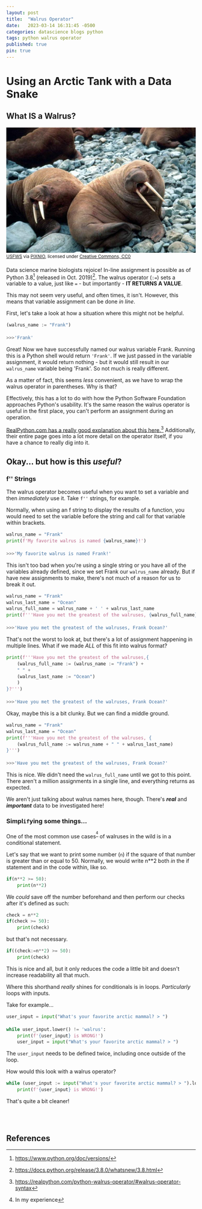 ```yaml
---
layout: post
title:  "Walrus Operator"
date:   2023-03-14 16:31:45 -0500
categories: datascience blogs python
tags: python walrus operator
published: true
pin: true
---
```


# Using an Arctic Tank with a Data Snake
## What IS a Walrus?


![Public domain image of tow walruses sitting on rocks](/assets/2023-03-14/walrus-pixnio.jpg)
<sup>[USFWS](https://www.fws.gov/) via [PIXNIO](https://pixnio.com/fauna-animals/walrus/walrus-pair-on-rocky-beach), licensed under [Creative Commons, CC0](https://pixnio.com/creative-commons-license)</sup>

Data science marine biologists rejoice! In-line assignment is possible as of Python 3.8[^fn1] (released in Oct. 2019)[^fn2]. The walrus operator (`:=`) sets a variable to a value, just like `=` - but importantly - **IT RETURNS A VALUE**.

This may not seem very useful, and often times, it isn't. However, this means that variable assignment can be done _in line_.

First, let's take a look at how a situation where this might not be helpful.

```python
(walrus_name := "Frank")

>>>'Frank'
```
Great! Now we have successfully named our walrus
variable Frank.
Running this is a Python shell would return `'Frank'`.
If we just passed in the variable assignment, it would return
nothing - but it would still result in our `walrus_name`
variable being 'Frank'. So not much is really different.

As a matter of fact, this seems _less_ convenient, as we
have to wrap the walrus operator in parentheses. Why is
that?

Effectively, this has a lot to do with how the Python
Software Foundation approaches Python's usability. It's the
same reason the walrus operator is useful in the first place,
you can't perform an assignment during an operation.

[RealPython.com has a really good explanation about this here.](https://realpython.com/python-walrus-operator/#walrus-operator-syntax)[^fnwalrus-syntax]
Additionally, their entire page goes into a lot more detail on
the operator itself, if you have a chance to really dig
into it.

## Okay... but how is this _**useful**_?
### f'' Strings
The walrus operator becomes useful when you want to set a
variable and then _immediately_ use it.
Take `f''` strings, for example.

Normally, when using an f string to display the results of a
function, you would need to set the variable before the string
and call for that variable within brackets.

```python
walrus_name = "Frank"
print(f'My favorite walrus is named {walrus_name}!')

>>>'My favorite walrus is named Frank!'
```

This isn't too bad when you're using a single string or you
have all of the variables already defined, since we set Frank
our `walrus_name` already.
But if have new assignments to make, there's not much of a
reason for us to break it out.

```python
walrus_name = "Frank"
walrus_last_name = "Ocean"
walrus_full_name = walrus_name + ' ' + walrus_last_name
print(f'''Have you met the greatest of the walruses, {walrus_full_name}?''')

>>>'Have you met the greatest of the walruses, Frank Ocean?'
```

That's not the worst to look at, but there's a lot of
assignment happening in multiple lines.
What if we made *ALL* of this fit into walrus format?

```python
print(f'''Have you met the greatest of the walruses,{
    (walrus_full_name := (walrus_name := "Frank") +
    " " +
    (walrus_last_name := "Ocean")
    )
}?''')

>>>'Have you met the greatest of the walruses, Frank Ocean?'
```

Okay, maybe this is a bit clunky. But we can find a middle
ground.

```python
walrus_name = "Frank"
walrus_last_name = "Ocean"
print(f'''Have you met the greatest of the walruses, {
    (walrus_full_name := walrus_name + " " + walrus_last_name)
}''')

>>>'Have you met the greatest of the walruses, Frank Ocean?'
```

This is nice. We didn't need the `walrus_full_name` until we
got to this point. There aren't a million assignments in a
single line, and everything returns as expected.

We aren't just talking about walrus names here, though.
There's ___real___ and ___important___ data to be investigated
here!

<!--
### **100%** Probability <sub>of me using this because it's fun</sub>

Statistics has a LOT of math. 
-->

### Simpl`if`ying some things...
One of the most common use cases<sup>[^fn3]</sup>
of walruses in the wild is in a conditional statement.

Let's say that we want to print some number (`n`) if the square
of that number is greater than or equal to 50. Normally, we
would write n*\*2 both *in* the if statement and in the code
within, like so.
```python
if(n**2 >= 50):
    print(n**2)
```

We *could* save off the number beforehand and then perform our
checks after it's defined as such:
```python
check = n**2
if(check >= 50):
    print(check)
```
but that's not necessary.
```python
if((check:=n**2) >= 50):
    print(check)
```

This is nice and all, but it only reduces the code a little
bit and doesn't increase readability all that much.

Where this shorthand *really* shines for conditionals is in
loops. *Particularly* loops with inputs.

Take for example...
```python
user_input = input("What's your favorite arctic mammal? > ")

while user_input.lower() != 'walrus':
    print(f'{user_input} is WRONG!')
    user_input = input("What's your favorite arctic mammal? > ")
```

The `user_input` needs to be defined twice, including once
outside of the loop.

How would this look with a walrus operator?

```python
while (user_input := input("What's your favorite arctic mammal? > ").lower()) != 'walrus':
    print(f'{user_input} is WRONG!')
```
That's quite a bit cleaner!


<br/><br/>
## References
[^fn1]: https://www.python.org/doc/versions/
[^fn2]: https://docs.python.org/release/3.8.0/whatsnew/3.8.html
[^fn3]: In my experience
[^fnwalrus-syntax]: https://realpython.com/python-walrus-operator/#walrus-operator-syntax